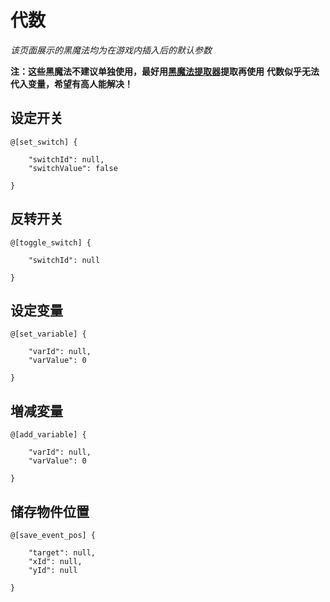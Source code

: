# 代数

*该页面展示的黑魔法均为在游戏内插入后的默认参数*

**注：这些黑魔法不建议单独使用，最好用[黑魔法提取器](https://tnotawa.github.io/wordgameworld-black-magic-extract/)提取再使用**
**代数似乎无法代入变量，希望有高人能解决！**

## 设定开关
```
@[set_switch] {
  
    "switchId": null,
    "switchValue": false
  
}
```

## 反转开关

```
@[toggle_switch] {
  
    "switchId": null
  
}
```

## 设定变量
```
@[set_variable] {
  
    "varId": null,
    "varValue": 0
  
}
```

## 増减変量
```
@[add_variable] {
  
    "varId": null,
    "varValue": 0
  
}
```

## 储存物件位置
```
@[save_event_pos] {
  
    "target": null,
    "xId": null,
    "yId": null
  
}
```
